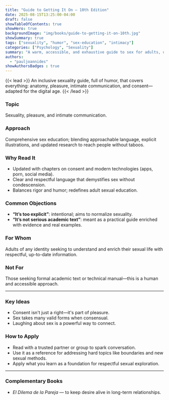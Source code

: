 ```yaml
---
title: "Guide to Getting It On – 10th Edition"
date: 2025-08-15T13:25:00-04:00
draft: false
showTableOfContents: true
showHero: true
backgroundImage: "img/books/guide-to-getting-it-on-10th.jpg"
showSummary: true
tags: ["sexuality", "humor", "sex-education", "intimacy"]
categories: ["Psychology", "Sexuality"]
summary: "A warm, accessible, and exhaustive guide to sex for adults, updated with modern content like consent and digital-era dynamics."
authors:
  - "pauljoannides"
showAuthorsBadges : true
---
```


{{< lead >}}
An inclusive sexuality guide, full of humor, that covers everything: anatomy, pleasure, intimate communication, and consent—adapted for the digital age.
{{< /lead >}}

### Topic
Sexuality, pleasure, and intimate communication.

### Approach
Comprehensive sex education; blending approachable language, explicit illustrations, and updated research to reach people without taboos.

### Why Read It
* Updated with chapters on consent and modern technologies (apps, porn, social media).
* Clear and respectful language that demystifies sex without condescension.
* Balances rigor and humor; redefines adult sexual education.

### Common Objections
- **“It’s too explicit”**: intentional; aims to normalize sexuality.
- **“It’s not serious academic text”**: meant as a practical guide enriched with evidence and real examples.

### For Whom
Adults of any identity seeking to understand and enrich their sexual life with respectful, up-to-date information.

### Not For
Those seeking formal academic text or technical manual—this is a human and accessible approach.

---

### Key Ideas
- Consent isn't just a right—it's part of pleasure.
- Sex takes many valid forms when consensual.
- Laughing about sex is a powerful way to connect.

### How to Apply
- Read with a trusted partner or group to spark conversation.
- Use it as a reference for addressing hard topics like boundaries and new sexual methods.
- Apply what you learn as a foundation for respectful sexual exploration.

---

### Complementary Books
- *El Dilema de la Pareja* — to keep desire alive in long-term relationships.
